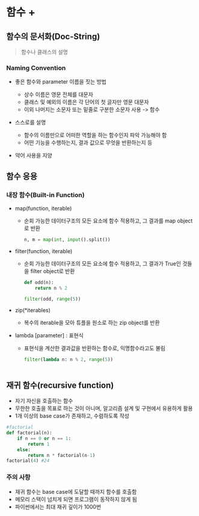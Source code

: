 # 함수 +

## 함수의 문서화(Doc-String)

> 함수나 클래스의 설명

### Naming Convention

- 좋은 함수와 parameter 이름을 짓는 방법
  - 상수 이름은 영문 전체를 대문자
  - 클래스 및 예외의 이름은 각 단어의 첫 글자만 영문 대문자
  - 이외 나머지는 소문자 또는 밑줄로 구분한 소문자 사용 -> 함수

- 스스로를 설명
  - 함수의 이름만으로 어떠한 역할을 하는 함수인지 파악 가능해야 함
  - 어떤 기능을 수행하는지, 결과 값으로 무엇을 반환하는지 등
- 약어 사용을 지양



## 함수 응용

### 내장 함수(Built-in Function)

- map(function, iterable)

  - 순회 가능한 데이터구조의 모든 요소에 함수 적용하고, 그 결과를 map object로 반환

    ``` python
    n, m = map(int, input().split())
    ```

- filter(function, iterable)

  - 순회 가능한 데이터구조의 모든 요소에 함수 적용하고, 그 결과가 True인 것들을 filter object로 반환

    ``` python
    def odd(n):
        return n % 2
    
    filter(odd, range(5))
    ```

- zip(*iterables)

  - 복수의 iterable을 모아 튜플을 원소로 하는 zip object를 반환

- lambda [parameter] : 표현식

  - 표현식을 계산한 결과값을 반환하는 함수로, 익명함수라고도 불림

    ```python
    filter(lambda n: n % 2, range(5))



## 재귀 함수(recursive function)

- 자기 자신을 호출하는 함수
- 무한한 호출을 목표로 하는 것이 아니며, 알고리즘 설계 및 구현에서 유용하게 활용
- 1개 이상의 base case가 존재하고, 수렴하도록 작성

```python
#factorial
def factorial(n):
    if n == 0 or n == 1:
        return 1
    else:
        return n * factorial(n-1)
factorial(4) #24
```

### 주의 사항

- 재귀 함수는 base case에 도달할 때까지 함수를 호출함
- 메모리 스택이 넘치게 되면 프로그램이 동작하지 않게 됨
- 파이썬에서는 최대 재귀 깊이가 1000번